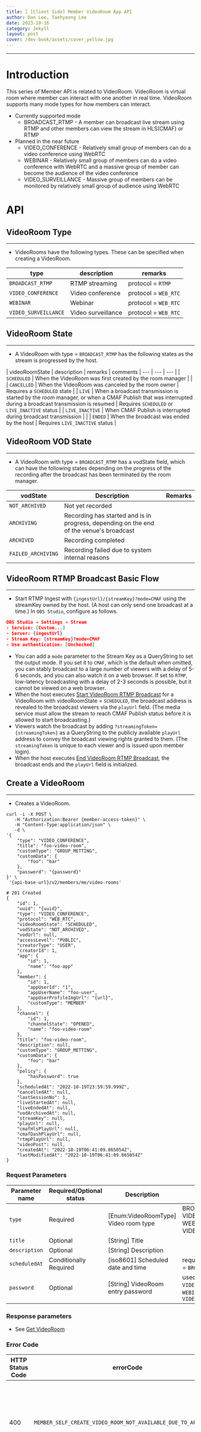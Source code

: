 ```yaml
---
title: Ξ [Client Side] Member VideoRoom App API
author: Dan Lee, Taehyeong Lee
date: 2023-10-16
category: Jekyll
layout: post
cover: /dev-book/assets/cover_yellow.jpg
---
```


-------------
# Introduction

This series of Member API is related to VideoRoom. VideoRoom is virtual room where member can interact with one another in real time. VideoRoom supports many mode types for how members can interact.

- Currently supported mode
    - BROADCAST_RTMP - A member can broadcast live stream using RTMP and other members can view the stream in HLS(CMAF) or RTMP
- Planned in the near future
    - VIDEO_CONFERENCE - Relatively small group of members can do a video conference using WebRTC
    - WEBINAR - Relatively small group of members can do a video conference with WebRTC and a massive group of member can become the audience of the video conference
    - VIDEO_SURVEILLANCE - Massive group of members can be monitored by relatively small group of audience using WebRTC

# API

<a name="VideoRoom-Type"></a>
## VideoRoom Type

---

  * VideoRooms have the following types. These can be specified when creating a VideoRoom.

| type | description | remarks |
| --- | --- | --- |
| `BROADCAST_RTMP` | RTMP streaming | protocol = `RTMP` |
| `VIDEO_CONFERENCE` | Video conference | protocol = `WEB_RTC` |
| `WEBINAR` | Webinar | protocol = `WEB_RTC` |
| `VIDEO_SURVEILLANCE` | Video surveillance | protocol = `WEB_RTC` |

<a name="VideoRoom-State"></a>
## VideoRoom State

---

  * A VideoRoom with type = `BROADCAST_RTMP` has the following states as the stream is progressed by the host.

| videoRoomState | description | remarks | comments
| --- | --- | --- |
| `SCHEDULED` | When the VideoRoom was first created by the room manager | |
| `CANCELLED` | When the VideoRoom was canceled by the room owner | Requires a `SCHEDULED` state |
| `LIVE` | When a broadcast transmission is started by the room manager, or when a CMAF Publish that was interrupted during a broadcast transmission is resumed | Requires `SCHEDULED` or `LIVE_INACTIVE` status |
| `LIVE_INACTIVE` | When CMAF Publish is interrupted during broadcast transmission | |
| `ENDED` | When the broadcast was ended by the host | Requires `LIVE_INACTIVE` status |

<a name="VideoRoom-VOD-State"></a>
## VideoRoom VOD State

---

  * A VideoRoom with type = `BROADCAST_RTMP` has a vodState field, which can have the following states depending on the progress of the recording after the broadcast has been terminated by the room manager.

| vodState | Description | Remarks |
| --- | --- | --- |
| `NOT_ARCHIVED` | Not yet recorded | |
| `ARCHIVING` | Recording has started and is in progress, depending on the end of the venue's broadcast | |
| `ARCHIVED` | Recording completed | |
| `FAILED_ARCHIVING` | Recording failed due to system internal reasons | |

<a name="VideoRoom-RTMP-Broadcast-Basic-Flow"></a>
## VideoRoom RTMP Broadcast Basic Flow

---

  * Start RTMP Ingest with `{ingestUrl}/{streamKey}?mode=CMAF` using the streamKey owned by the host. (A host can only send one broadcast at a time.) In `OBS Studio`, configure as follows.

```json
OBS Studio → Settings → Stream
- Service: [Custom...]
- Server: {ingestUrl}
- Stream Key: {streamKey}?mode=CMAF
- Use authentication: [Unchecked]
```

  * You can add a `mode` parameter to the Stream Key as a QueryString to set the output mode. If you set it to `CMAF`, which is the default when omitted, you can stably broadcast to a large number of viewers with a delay of 5-6 seconds, and you can also watch it on a web browser. If set to `RTMP`, low-latency broadcasting with a delay of 2-3 seconds is possible, but it cannot be viewed on a web browser.
  * When the host executes [Start VideoRoom RTMP Broadcast](#start-videoroom-rtmp-broadcast) for a VideoRoom with videoRoomState = `SCHEDULED`, the broadcast address is revealed to the broadcast viewers via the `playUrl` field. (The media service must allow the stream to reach CMAF Publish status before it is allowed to start broadcasting.)
  * Viewers watch the broadcast by adding `?streamingToken={streamingToken}` as a QueryString to the publicly available `playUrl` address to convey the broadcast viewing rights granted to them. (The `streamingToken` is unique to each viewer and is issued upon member login).
  * When the host executes [End VideoRoom RTMP Broadcast](#end-videoroom-rtmp-broadcast), the broadcast ends and the `playUrl` field is initialized.

<a name="Create-VideoRoom"></a>
## Create a VideoRoom

---

  * Creates a VideoRoom.

```
curl -i -X POST \
   -H "Authorization:Bearer {member-access-token}" \
   -H "Content-Type:application/json" \
   -d \
'{
    "type": "VIDEO_CONFERENCE",
    "title": "foo-video-room",
    "customType": "GROUP_METTING",
    "customData": {
        "foo": "bar"
    },
    "password": "{password}"
}' \
 '{api-base-url}/v2/members/me/video-rooms'

# 201 Created
{
    "id": 1,
    "uuid": "{uuid}",
    "type": "VIDEO_CONFERENCE",
    "protocol": "WEB_RTC",
    "videoRoomState": "SCHEDULED",
    "vodState": "NOT_ARCHIVED",
    "vodUrl": null,
    "accessLevel": "PUBLIC",
    "creatorType": "USER",
    "creatorId": 1,
    "app": {
        "id": 1,
        "name": "foo-app"
    },
    "member": {
        "id": 1,
        "appUserId": "1",
        "appUserName": "foo-user",
        "appUserProfileImgUrl": "{url}",
        "customType": "MEMBER"
    },
    "channel": {
        "id": 1,
        "channelState": "OPENED",
        "name": "foo-video-room"
    },
    "title": "foo-video-room",
    "description": null,
    "customType": "GROUP_METTING",
    "customData": {
        "foo": "bar"
    },
    "policy": {
        "hasPassword": true
    },
    "scheduledAt": "2022-10-19T23:59:59.999Z",
    "cancelledAt": null,
    "lastSessionNo": 1,
    "liveStartedAt": null,
    "liveEndedAt": null,
    "vodArchivedAt": null,
    "streamKey": null,
    "playUrl": null,
    "cmafHlsPlayUrl": null,
    "cmafDashPlayUrl": null,
    "rtmpPlayUrl": null,
    "videoPost": null,
    "createdAt": "2022-10-19T06:41:09.865054Z",
    "lastModifiedAt": "2022-10-19T06:41:09.865054Z"
}
```

### Request Parameters

| Parameter name | Required/Optional status | Description | Remarks |
| --- | --- | --- | --- |
| `type` | Required | [Enum:VideoRoomType] Video room type | BROADCAST_RTMP, VIDEO_CONFERENCE, WEBINAR, VIDEO_SURVEILLANCE |
| `title` | Optional | [String] Title | |
| `description` | Optional | [String] Description | |
| `scheduledAt` | Conditionally Required | [iso8601] Scheduled date and time | required only for type = `BROADCAST_RTMP` |
| `password` | Optional | [String] VideoRoom entry password | used only for type = `VIDEO_CONFERENCE`, `WEBINAR`, `VIDEO_SURVEILLANCE` |

### Response parameters
  * See [Get VideoRoom](#get-videoroom)

### Error Code

| HTTP Status Code | errorCode | Remarks |
| --- | --- | --- |
| 400 | `MEMBER_SELF_CREATE_VIDEO_ROOM_NOT_AVAILABLE_DUE_TO_APP_POLICY` | Member was not allowed to self-create a VideoRoom, in which case it can only be created in the app |
| 400 | `EMPTY_VIDEO_ROOM_TYPE` | type Required request field is missing. |
| 400 | `empty_video_room_scheduled_at` | |
| 400 | `CUSTOM_TYPE_SIZE_UPPER_LIMIT_EXCEEDED` | customType field exceeds the maximum allowed length of 50 characters. |
| 400 | `CUSTOM_DATA_ITEM_COUNT_UPPER_LIMIT_EXCEEDED` | The maximum number of customData items exceeded 10. |
| 400 | `CUSTOM_DATA_ITEM_NAME_SIZE_UPPER_LIMIT_EXCEEDED` | customData item name exceeds the maximum length of 50 characters |
| 400 | `CUSTOM_DATA_ITEM_VALUE_SIZE_UPPER_LIMIT_EXCEEDED` | customData item value exceeds 50 characters. |

<a name="Get-VideoRooms"></a>
## Get VideoRooms

---

  * Gets the list of VideoRoom created by the logged-in member.

```
curl -i -X GET \
   -H "Authorization:Bearer {member-access-token}" \
   -H "Content-Type:application/json" \
 '{api-base-url}/v2/members/me/video-rooms?sortBy=CREATED_AT_DESC'
 
# 200 OK
{
    "content": [
        {
            "id": 1,
            "state": "ACTIVE",
            "uuid": "{uuid}",
            "type": "VIDEO_CONFERENCE",
            "protocol": "WEB_RTC",
            "videoRoomState": "STARTED",
            "vodState": "NOT_ARCHIVED",
            "vodUrl": null,
            "accessLevel": "PUBLIC",
            "app": {
                "id": 1,
                "state": "ACTIVE",
                "name": "foo-app"
            },
            "member": {
                "id": 1,
                "state": "ACTIVE",
                "appUserId": "1",
                "appUserName": "foo-user",
                "appUserProfileImgUrl": "{url}",
                "customType": "MEMBER"
            },
            "channel": {
                "id": 1,
                "state": "ACTIVE",
                "channelState": "OPENED"
            },
            "creatorType": "USER",
            "creatorId": 1,
            "title": "foo-room",
            "description": null,
            "customType": "GROUP_METTING",
            "customData": {
                "foo": "bar"
            }
            "policy": {
                "hasPassword": true
            },
            "scheduledAt": "2022-10-19T23:59:59.999Z",
            "cancelledAt": null,
            "lastSessionNo": 1,
            "liveStartedAt": "2022-10-19T06:41:09.865056Z",
            "liveEndedAt": null,
            "vodArchivedAt": null,
            "streamKey": null, 
            "playUrl": null,
            "cmafHlsPlayUrl": null,
            "cmafDashPlayUrl": null,
            "rtmpPlayUrl": null,
            "videoPost": null,
            "createdAt": "2022-10-19T06:37:59.248305Z",
            "lastModifiedAt": "2022-10-19T06:37:59.248305Z"
        },
    ],
    "pageable": {
        "sort": {
            "empty": false,
            "sorted": true,
            "unsorted": false
        },
        "offset": 0,
        "pageNumber": 0,
        "pageSize": 10,
        "paged": true,
        "unpaged": false
    },
    "last": true,
    "totalPages": 1,
    "totalElements": 1,
    "size": 10,
    "number": 0,
    "sort": {
        "empty": false,
        "sorted": true,
        "unsorted": false
    },
    "first": true,
    "numberOfElements": 1,
    "empty": false
}
```

### Request parameters

| Parameter Name | Required/Optional Status | Description | Remarks |
| --- | --- | --- | --- |
| `videoRoomState` | Optional | [Enum:VideoRoomState] state | See [VideoRoom State](#videoroom-state) |
| `type` | Optional | [Enum:VideoRoomType] type | See [VideoRoom Type](#videoroom-type) |
| `sortBy` | Optional | [String] sort by | `CREATED_AT_ASC`, `CREATED_AT_DESC`, `LAST_MODIFIED_AT_ASC`, `LAST_MODIFIED_AT_DESC` |
| `page` | Optional | [Int] page number | |
| `pageSize` | Optional | [Int] page size | |

### Response Parameters

| Parameter Name | Description | Remarks |
| --- | --- | --- | --- |
| content`[]` | [arrayOfObject] VideoRoom list | See [Get VideoRoom](#get-videoroom) |

<a name="Get-VideoRoom"></a>
## Get VideoRoom

---

  * Get a specific VideoRoom.

```
curl -i -X GET \
   -H "Authorization:Bearer {member-access-token}" \
   -H "Content-Type:application/json" \
'{api-base-url}/v2/members/me/video-rooms/{video-room-id}'

# 200 OK
{
    "id": 1,
    "state": "ACTIVE",
    "uuid": "{uuid}",
    "type": "VIDEO_CONFERENCE",
    "protocol": "WEB_RTC",
    "videoRoomState": "STARTED",
    "vodState": "NOT_ARCHIVED",
    "vodUrl": null,
    "accessLevel": "PUBLIC",
    "app": {
        "id": 1,
        "state": "ACTIVE",
        "name": "foo-app"
    },
    "member": {
        "id": 1,
        "state": "ACTIVE",
        "appUserId": "1",
        "appUserName": "foo-user",
        "appUserProfileImgUrl": "{url}",
        "customType": "MEMBER"
    },
    "channel": {
        "id": 1,
        "state": "ACTIVE",
        "channelState": "OPENED"
    },
    "creatorType": "USER",
    "creatorId": 1,
    "title": "foo-room",
    "description": null,
    "customType": "GROUP_METTING",
    "customData": {
        "foo": "bar"
    }
    "policy": {
        "hasPassword": true
    },
    "scheduledAt": "2022-10-19T23:59:59.999Z",
    "cancelledAt": null,
    "lastSessionNo": 1,
    "liveStartedAt": "2022-10-19T06:41:09.865056Z",
    "liveEndedAt": null,
    "vodArchivedAt": null,
    "streamKey": null,
    "playUrl": null,
    "cmafHlsPlayUrl": null,
    "cmafDashPlayUrl": null,
    "rtmpPlayUrl": null,
    "videoPost": null,
    "createdAt": "2022-10-19T06:41:09.865054Z",
    "lastModifiedAt": "2022-10-19T06:41:09.865056Z"
}
```

### Response Parameters

| Parameter name | Description | Remarks |
| --- | --- | --- |
| `id` | [Long] VideoRoom ID | |
| `state` | [Enum:EntityState] Entity state | ACTIVE, DELETED |
| `uuid` | [String] VideoRoom UUID | VideoRoom identification string |
| `type` | [Enum:VideoRoomType] Type | BROADCAST_RTMP, VIDEO_CONFERENCE, WEBINAR, VIDEO_SURVEILLANCE |
| `protocol` | [String] Protocol used | RTMP, WEB_RTC |
| `videoRoomState` | [Enum:VideoRoomState] State | See [VideoRoom State](#VideoRoom-State) |
| `vodState` | [Enum:VideoRoomVodState] State | See [VideoRoom VOD State](#VideoRoom-VOD-State) |
| `vodUrl` | [String?] VideoRoom VOD URL | vodState = 'ARCHIVED' generated on transition |
| `accessLevel` | [Enum:AccessLevel] Access level | PUBLIC, APP, MEMBER, FRIEND, FOLLOWER, RESTRICTED, PRIVATE |
| `format` | [Enum:VideoFormat] Video format | CMAF, UNDEFINED |
| `app` | [Object] App information | |
| app.`id` | [Long] App ID | |
| app.`state` | [Enum:EntityState] App entity state | ACTIVE, DELETED |
| app.`name` | [String] App name | |
| `member` | [Object] Member information | |
| member.`id` | [Long] Member ID | |
| member.`state` | [Enum:EntityState] Member entity state | ACTIVE, DELETED |
| member.`appUserId` | [String] Member App User ID | |
| member.`appUserName?` | [String] Member App User Name | |
| member.`appUserProfileImgUrl?` | [String] Member App User profile image URL | |
| `channel` | [Object] Channel information | |
| channel.`id` | [Long] Channel ID | |
| channel.`state` | [Enum:EntityState] Channel entity state | ACTIVE, DELETED |
| channel.`channelState` | [Enum:EntityState] Channel state | OPENED |
| channel.`name` | [String] Channel name | |
| `creatorType` | [Enum:CreatorType] Creator type | USER, APP, MEMBER |
| `creatorId` | [Long] Creator ID | |
| `title` | [String] Video room title | |
| `description?` | [String] Video room description | |
| `customType?` | [String] Custom type | |
| `customData?` | [Map<String, String>] Custom data Key-Value Pair | |
| `policy` | [Object:ChannelPolicy] VideoRoom policy information | |
| policy.`hasPassword` | [Boolean] Whether to set an entry password | |
| `scheduledAt?` | [iso8601] Estimated time to start streaming broadcast | |
| `canceledAt?` | [iso8601] When the streaming broadcast was canceled | |
| `lastSessionNo` | [Long] Last session number | protocol = `WEB_RTC` only field |
| `liveStartedAt?` | [iso8601] Streaming broadcast start time | |
| `liveEndedAt?` | [iso8601] Streaming broadcast end date | |
| `vodArchivedAt?` | [iso8601] Streaming broadcast recording completion date | |
| `streamKey?` | [Object:StreamKey] StreamKey information when streaming broadcasting | |
| streamKey?.`id` | [Long] StreamKey ID | |
| streamKey?.`state` | [Enum:EntityState] Entity state | |
| streamKey?.`streamKeyState` | [Enum:StreamKeyState] StreamKey state | |
| `playUrl?` | [String] Play URL to watch when the broadcast starts or resumes | |
| `cmafHlsPlayUrl?` | [String] CMAF-HLS Play URL | activated if mode = `CMAF` or `RTMP_CMAF` |
| `cmafDashPlayUrl?` | [String] CMAF-DASH Play URL | activated if mode = `CMAF` or `RTMP_CMAF` |
| `rtmpPlayUrl?` | [String] RTMP Play URL | activated if mode = `RTMP` or `RTMP_CMAF` |
| `videoPost?` | [Object:VideoPostSimpleDTO] Information about a VideoPost that is being recorded or has been completed | |
| videoPost.`id` | [Long] VideoPost ID | |
| videoPost.`state` | [Enum:EntityState] VideoPost entity state | ACTIVE, DELETED |
| videoPost.`videoPostState` | [Enum:VideoPostState] VideoPost state | CREATED, UPLOADED, QUEUEED, PROCESSING, PROCESSED, FAILED_UPLOAD, FAILED_QUEUEING, FAILED_PROCESSING |
| videoPost.`type` | [Enum:VideoPostState] VideoPost type | LIVE_RECORDED, PRE_RECORDED |
| `stats` | [Object:VideoRoomStat] VideoRoom statistical information | |
| stats.`totalMemberWhitelistCount` | [Long] Total number of Member Whitelists | |
| `createdAt` | [iso8601] Creation date | |
| `lastModifiedAt` | [iso8601] Last modification date | |

### Error Code

| HTTP Status Code | errorCode |
| --- | --- |
| 404 | `VIDEO_ROOM_NOT_FOUND` |

<a name="Get-VideoRoom-by-UUID"></a>
## Get VideoRoom by UUID

---

  * Retrieves a specific VideoRoom by UUID.

```
curl -i -X GET \
   -H "Authorization:Bearer {member-access-token}" \
   -H "Content-Type:application/json" \
'{api-base-url}/v2/members/me/video-rooms/uuid/{video-room-uuid}'

# 200 OK
{
    "id": 1,
    "state": "ACTIVE",
    "uuid": "{uuid}",
    "type": "VIDEO_CONFERENCE",
    "protocol": "WEB_RTC",
    "videoRoomState": "STARTED",
    "vodState": "NOT_ARCHIVED",
    "vodUrl": null,
    "accessLevel": "PUBLIC",
    "app": {
        "id": 1,
        "state": "ACTIVE",
        "name": "foo-app"
    },
    "member": {
        "id": 1,
        "state": "ACTIVE",
        "appUserId": "1",
        "appUserName": "foo-user",
        "appUserProfileImgUrl": "{url}",
        "customType": "MEMBER"
    },
    "channel": {
        "id": 1,
        "state": "ACTIVE",
        "channelState": "OPENED",
        "name": "foo-room"
    },
    "creatorType": "USER",
    "creatorId": 1,
    "title": "foo-room",
    "description": null,
    "customType": "GROUP_METTING",
    "customData": {
        "foo": "bar"
    }
    "policy": {
        "hasPassword": true
    },
    "scheduledAt": "2022-10-19T23:59:59.999Z",
    "cancelledAt": null,
    "lastSessionNo": 1,
    "liveStartedAt": "2022-10-19T06:41:09.865056Z",
    "liveEndedAt": null,
    "vodArchivedAt": null,
    "streamKey": null,
    "playUrl": null,
    "cmafHlsPlayUrl": null,
    "cmafDashPlayUrl": null,
    "rtmpPlayUrl": null,
    "videoPost": null,
    "createdAt": "2022-10-19T06:41:09.865054Z",
    "lastModifiedAt": "2022-10-19T06:41:09.865056Z"
}
```

### Response Parameters
  * See [Get VideoRoom](#get-videoroom).

### Error Code

| HTTP status code | errorCode |
| --- | --- |
| 404 | `VIDEO_ROOM_NOT_FOUND` |

<a name="Start-VideoRoom-RTMP-Broadcast"></a>
## Start VideoRoom RTMP Broadcast

---

  * Executes VideoRoom's RTMP broadcast start (only available for VideoRoom with type = `BROADCAST_RTMP`).
  * Note that if you stop and resume RTMP Ingest after starting the broadcast, you do not need to explicitly run this API again. If you stop RTMP Ingest after starting the broadcast, videoRoomState = LIVE -> LIVE_INACTIVE, and it will automatically change to LIVE_INACTIVE -> LIVE when you resume RTMP Ingest.
  * Change VideoRoom's videoRoomState = `LIVE` and StreamKey's state = `ACTIVE_LIVE` and save VideoRoom information in StreamKey.

```
curl -i -X POST \
   -u "{app.apiKey}:{app.apiSecret}" \
   -H "Content-Type:application/json" \
 '{api-base-url}/v2/members/me/video-rooms/{video-room.id}/start'
 
# 200 OK
{
    "id": 1,
    "state": "ACTIVE",
    "uuid": "{uuid}",
    "type": "BROADCAST_RTMP",
    "protocol": "RTMP",
    "videoRoomState": "LIVE",
    "vodState": "NOT_ARCHIVED",
    "vodUrl": null,
    "type": "BROADCAST_RTMP",
    "format": "CMAF",
    "accessLevel": "PUBLIC",
    "app": {
        "id": 1,
        "state": "ACTIVE",
        "name": "Foo App"
    },
    "member": {
        "id": 1,
        "state": "ACTIVE",
        "appUserId": "1",
        "appUserName": "foobar",
        "appUserProfileImgUrl": "https://img.foobar.com/users/1/profile.jpg"
    },
    "creatorType": "MEMBER",
    "creatorId": 1,
    "title": "Foo Video Room",
    "description": "Foo Video Room Description",
    "scheduledAt": "2022-10-19T23:59:59.999Z",
    "cancelledAt": null,
    "lastSessionNo": 1,
    "liveStartedAt": "2022-10-19T23:59:59.999Z",
    "liveEndedAt": null,
    "vodArchivedAt": null,
    "streamKey": {
        "id": 1,
        "state": "ACTIVE",
        "streamKeyState": "ACTIVE_LIVE"
    },
    "playUrl": {url},
    "cmafHlsPlayUrl": {url},
    "cmafDashPlayUrl": {url},
    "rtmpPlayUrl": null,
    "videoPost": null,
    "stats": {
        "totalMemberWhitelistCount": 0
    },
    "createdAt": "2022-10-19T06:41:09.865054Z",
    "lastModifiedAt": "2022-10-19T06:41:09.865056Z"
}
```

### Response Parameters
  * See [Get VideoRoom](#get-videoroom).

### Error Code

| HTTP Status Code | errorCode | Remarks |
| --- | --- | --- |
| 404 | `VIDEO_ROOM_NOT_FOUND` | The VideoRoom resource does not exist. |
| 400 | `VIDEO_ROOM_TYPE_NOT_BROADCAST_RTMP` | VideoRoom does not have type = `BROADCAST_RTMP` |
| 400 | `VIDEO_ROOM_STATE_NOT_SCHEDULED` | If VideoRoom's videoRoomState = `SCHEDULED` |
| 404 | `STREAM_KEY_NOT_FOUND` | If the StreamKey resource does not exist |
| 400 | `STREAM_KEY_STATE_NOT_ACTIVE` | If StreamKey's streamKeyState = `ACTIVE` |
| 400 | `REQUEST_LOCKED` | If the same request is being processed and re-requested (e.g., the end user clicks the same button repeatedly), it is recommended to wait for the response from the previous requested processing. |
| 500 | `MEDIA_SERVICE_INTERNAL_SERVER_ERROR` | Internal media service not working, contact immediately |

<a name="End-VideoRoom-RTMP-Broadcast"></a>
## End VideoRoom RTMP Broadcast

---

  * Executes an RTMP broadcast termination for VideoRoom (only available for VideoRoom with type = `BROADCAST_RTMP`).
  * Note that ending the broadcast is not allowed if RTMP Ingest is currently in progress. RTMP Ingest of the StreamKey mapped to the VideoRoom must be stopped first.
  * Change the VideoRoom's videoRoomState = `ENDED` and the StreamKey's state = `INACTIVE`, and delete the VideoRoom information stored in the StreamKey.

```
curl -i -X POST \
   -u "{app.apiKey}:{app.apiSecret}" \
   -H "Content-Type:application/json" \
 '{api-base-url}/v2/members/me/video-rooms/{video-room.id}/end'
 
# 200 OK
{
    "id": 1,
    "state": "ACTIVE",
    "uuid": "{uuid}",
    "type": "BROADCAST_RTMP",
    "protocol": "RTMP",
    "videoRoomState": "ENDED",
    "vodState": "NOT_ARCHIVED",
    "vodUrl": null,
    "type": "BROADCAST_RTMP",
    "format": "CMAF",
    "accessLevel": "PUBLIC",
    "app": {
        "id": 1,
        "state": "ACTIVE",
        "name": "foo-app"
    },
    "member": {
        "id": 1,
        "state": "ACTIVE",
        "appUserId": "1",
        "appUserName": "foobar",
        "appUserProfileImgUrl": "https://img.foobar.com/users/1/profile.jpg"
    },
    "creatorType": "USER",
    "creatorId": 1,
    "title": "Foo Video Room",
    "description": "Foo Video Room Description",
    "scheduledAt": "2022-10-19T23:59:59.999Z",
    "cancelledAt": null,
    "lastSessionNo": 1,
    "liveStartedAt": "2022-10-19T23:59:59.999Z",
    "liveEndedAt": "2022-10-20T23:59:59.999Z",
    "vodArchivedAt": null,
    "streamKey": null,
    "playUrl": null,
    "cmafHlsPlayUrl": null,
    "cmafDashPlayUrl": null,
    "rtmpPlayUrl": null,
    "videoPost": null,
    "stats": {
        "totalMemberWhitelistCount": 0
    },
    "createdAt": "2022-10-19T06:41:09.865054Z",
    "lastModifiedAt": "2022-10-19T06:41:09.865056Z"
}
```

### Response Parameters
  * See [Get VideoRoom](#get-videoroom).

### Error Code

| HTTP Status Code | errorCode | Remarks |
| --- | --- | --- |
| 404 | `VIDEO_ROOM_NOT_FOUND` | If the VideoRoom resource does not exist. |
| 400 | `VIDEO_ROOM_TYPE_NOT_BROADCAST_RTMP` | VideoRoom's type is not `BROADCAST_RTMP`. |
| 400 | `VIDEO_ROOM_STATE_NOT_LIVE_INACTIVE` | If VideoRoom's videoRoomState = `LIVE_INACTIVE` |
| 404 | `STREAM_KEY_NOT_FOUND` | If the StreamKey resource does not exist. |
| 400 | `STREAM_KEY_STATE_NOT_INACTIVE_LIVE` | StreamKey's streamKeyState is not `INACTIVE_LIVE`. |
| 400 | `REQUEST_LOCKED` | If the same request is being processed and re-requested (e.g., end user clicks the same button consecutively), it is recommended to wait for the response of the previously requested processing. |
| 500 | `MEDIA_SERVICE_INTERNAL_SERVER_ERROR` | Internal media service not working, contact immediately |

<a name="VideoRoom-State-Change-Member-EventSource-API-Notification"></a>
## VideoRoom State Change Member EventSource API Notification

---

  * If a member watching the broadcast creates and maintains a **Server-Sent Events** connection with the **Get Member EventSource API**, they will be notified in real-time via message **PUB-SUB** when the state of their **VideoRoom** changes over the course of the broadcast. (As a prerequisite, you must be joined to the channel mapped to that **VideoRoom**).
  * If the **App Callback API** passes this information to the backend server of the **App**, this method has the advantage that it can be delivered directly to the **n** broadcast viewing members running the client. (Instead of polling for **VideoRoom** views on the client side, they can be notified in real time and processed.) In particular, since the **playUrl** changes when the broadcast resumes after a pause, it is advantageous to pass the relevant information to the viewing members immediately.

```
# Create and maintain an EventSource connection
curl -N --http2 \
    -H "Accept:text/event-stream" \
    -H "Authorization:Bearer {member-access-token}" \
  '{api-base-url}/v2/members/me/event-sources'

# 200 OK
# Send VideoRoom change information in real-time as long as the EventSource connection is maintained in the format below

# Start broadcast (playUrl first time)
{
  "messageId": "2023-07-12T07:31:24.010553216Z",
  "sentAt": "2023-07-12T07:31:24.010553216Z",
  "origin": "SYSTEM",
  "type": "SIGNAL",
  "deliveryType": "BROADCAST",
  "channelId": {channel.id},
  "customType": "CHANGE_DATA_CAPTURE",
  "customData": {
    "type": "VIDEO_ROOM",
    "videoRoomId": "{videoRoom.id}",
    "videoRoomState": "LIVE",
    "playUrl": "{url}"
  }
}

# Pause broadcast
{
  "messageId": "2023-07-12T07:31:32.238769907Z",
  "sentAt": "2023-07-12T07:31:32.238769907Z",
  "origin": "SYSTEM",
  "type": "SIGNAL",
  "deliveryType": "BROADCAST",
  "channelId": {channel.id},
  "customType": "CHANGE_DATA_CAPTURE",
  "customData": {
    "type": "VIDEO_ROOM",
    "videoRoomId": "{videoRoom.id}",
    "videoRoomState": "LIVE_INACTIVE",
    "playUrl": null
  }
}

# Resume broadcast (announce changed playUrl)
{
  "messageId": "2023-07-12T07:31:40.894338249Z",
  "sentAt": "2023-07-12T07:31:40.894338249Z",
  "origin": "SYSTEM",
  "type": "SIGNAL",
  "deliveryType": "BROADCAST",
  "channelId": {channel.id},
  "customType": "CHANGE_DATA_CAPTURE",
  "customData": {
    "type": "VIDEO_ROOM",
    "videoRoomId": "{videoRoom.id}",
    "videoRoomState": "LIVE",
    "playUrl": "{url}"
  }
}

# End broadcast
{
  "messageId": "2023-07-12T07:31:56.476755032Z",
  "sentAt": "2023-07-12T07:31:56.476755032Z",
  "origin": "SYSTEM",
  "type": "SIGNAL",
  "deliveryType": "BROADCAST",
  "channelId": {channel.id},
  "customType": "CHANGE_DATA_CAPTURE",
  "customData": {
    "type": "VIDEO_ROOM",
    "videoRoomId": "{videoRoom.id}",
    "videoRoomState": "ENDED",
    "playUrl": null
  }
}
```

